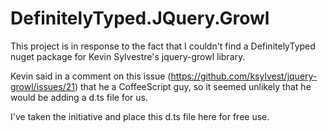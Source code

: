 # DefinitelyTyped.JQuery.Growl

This project is in response to the fact that I couldn't find a DefinitelyTyped nuget package for Kevin Sylvestre's jquery-growl library.

Kevin said in a comment on this issue (https://github.com/ksylvest/jquery-growl/issues/21) that he a CoffeeScript guy, so it seemed unlikely that he would be adding a d.ts file for us. 

I've taken the initiative and place this d.ts file here for free use.
